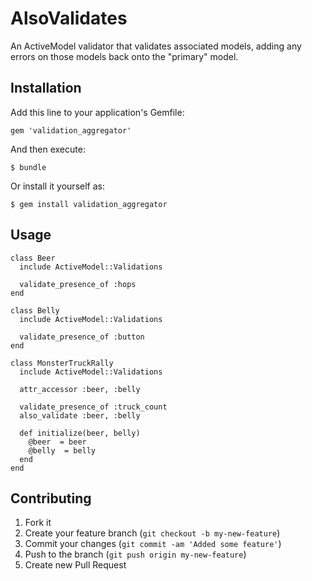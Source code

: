 # AlsoValidates

An ActiveModel validator that validates associated models, adding any errors on those models back onto the "primary" model.

## Installation

Add this line to your application's Gemfile:

    gem 'validation_aggregator'

And then execute:

    $ bundle

Or install it yourself as:

    $ gem install validation_aggregator

## Usage

    class Beer
      include ActiveModel::Validations

      validate_presence_of :hops
    end

    class Belly
      include ActiveModel::Validations

      validate_presence_of :button
    end

    class MonsterTruckRally
      include ActiveModel::Validations

      attr_accessor :beer, :belly

      validate_presence_of :truck_count
      also_validate :beer, :belly

      def initialize(beer, belly)
        @beer  = beer
        @belly  = belly
      end
    end

## Contributing

1. Fork it
2. Create your feature branch (`git checkout -b my-new-feature`)
3. Commit your changes (`git commit -am 'Added some feature'`)
4. Push to the branch (`git push origin my-new-feature`)
5. Create new Pull Request

